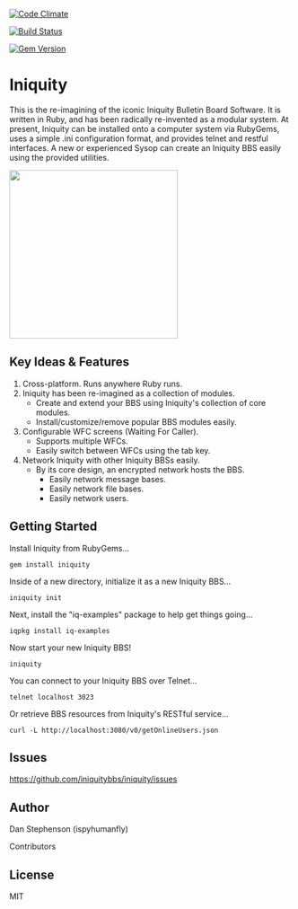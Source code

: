 [![Code Climate](https://codeclimate.com/github/dwyl/esta/badges/gpa.png)](https://codeclimate.com/github/iniquitybbs/iniquity)

[![Build Status](https://travis-ci.org/iniquitybbs/iniquity.png?branch=master)](https://travis-ci.org/iniquitybbs/iniquity)

[![Gem Version](https://badge.fury.io/rb/iniquity.png)](https://badge.fury.io/rb/iniquity)


# Iniquity
This is the re-imagining of the iconic Iniquity Bulletin Board Software. It is written in Ruby, and has been radically re-invented as a modular system. At present, Iniquity can be installed onto a computer system via RubyGems, uses a simple .ini configuration format, and provides telnet and restful interfaces. A new or experienced Sysop can create an Iniquity BBS easily using the provided utilities.

<p align="left">
    <img src="https://github.com/iniquitybbs/iniquity/blob/master/artwork/SyncTERM_-_Iniquity_BBS.png?raw=true" height="300">
</p>

## Key Ideas & Features
1. Cross-platform. Runs anywhere Ruby runs.
2. Iniquity has been re-imagined as a collection of modules.
    - Create and extend your BBS using Iniquity's collection of core modules.
    - Install/customize/remove popular BBS modules easily.
3. Configurable WFC screens (Waiting For Caller).
    - Supports multiple WFCs.
    - Easily switch between WFCs using the tab key.
4. Network Iniquity with other Iniquity BBSs easily.
    - By its core design, an encrypted network hosts the BBS.
        - Easily network message bases.
        - Easily network file bases.
        - Easily network users.

## Getting Started

Install Iniquity from RubyGems...

    gem install iniquity

Inside of a new directory, initialize it as a new Iniquity BBS...

    iniquity init

Next, install the "iq-examples" package to help get things going...

    iqpkg install iq-examples

Now start your new Iniquity BBS!

    iniquity

You can connect to your Iniquity BBS over Telnet...

    telnet localhost 3023

Or retrieve BBS resources from Iniquity's RESTful service...

    curl -L http://localhost:3080/v0/getOnlineUsers.json

## Issues
https://github.com/iniquitybbs/iniquity/issues

## Author
Dan Stephenson (ispyhumanfly)

Contributors

## License
MIT